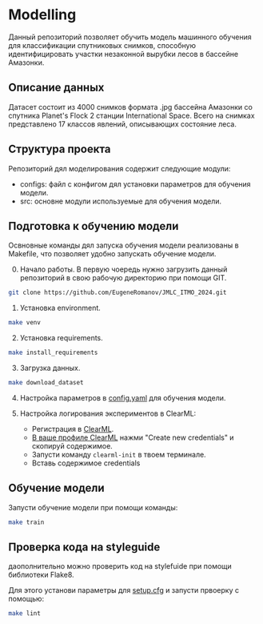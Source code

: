 # Modelling

Данный репозиторий позволяет обучить модель машинного обучения для классификации спутниковых снимков, способную идентифицировать участки незаконной вырубки лесов в бассейне Амазонки.

## Описание данных
Датасет состоит из 4000 снимков формата .jpg бассейна Амазонки со спутника Planet's Flock 2 станции International Space. Всего на снимках представлено 17 классов явлений, описывающих состояние леса. 

## Структура проекта

Репозиторий дял моделирования содержит следующие модули:
- configs: файл с конфигом дял установки параметров для обучения модели.
- src: основне модули используемые для обучения модели.

## Подготовка к обучению модели
Освновные команды дял запуска обучения модели реализованы в Makefile, что позволяет удобно запускать обучение модели. 

0. Начало работы.
В первую чоередь нужно загрузить данный репозиторий в свою рабочую директорию при помощи GIT.
   
```bash
git clone https://github.com/EugeneRomanov/JMLC_ITMO_2024.git
```

1. Установка environment.
```bash
make venv
```

2. Установка requirements.
```bash
make install_requirements
```

3. Загрузка данных.
```bash
make download_dataset
```

4. Настройка параметров в [config.yaml](configs/config.yaml) для обучения модели.

5. Настройка логирования экспериментов в ClearML:
    - Регистрация в [ClearML](https://app.community.clear.ml/).
    - [В ваше профиле ClearML](https://app.clear.ml/settings/workspace-configuration) нажми "Create new credentials" и скопируй содержимое.
    - Запусти команду `clearml-init` в твоем терминале.
    - Вставь содержимое credentials

## Обучение модели
Запусти обучение модели при помощи команды:

```bash
make train
```

## Проверка кода на styleguide
даополнительно можно проверить код на stylefuide при помощи библиотеки Flake8. 

Для этого установи параметры для [setup.cfg](setup.cfg) и запусти првоерку с помощью: 
```bash
make lint 
```

